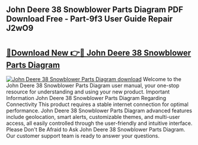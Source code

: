 ## John Deere 38 Snowblower Parts Diagram PDF Download Free - Part-9f3 User Guide Repair J2wO9

# <h2><a href="http://dfn1y7r.blite.top/?on=John+Deere+38+Snowblower+Parts+Diagram">🔗Download New 👉🔴 John Deere 38 Snowblower Parts Diagram</a></h2>

[![John Deere 38 Snowblower Parts Diagram download](https://i.imgur.com/lujVjoI.png)](http://dfn1y7r.blite.top/?on=John+Deere+38+Snowblower+Parts+Diagram)
Welcome to the John Deere 38 Snowblower Parts Diagram user manual, your one-stop resource for understanding and using your new product. Important Information John Deere 38 Snowblower Parts Diagram Regarding Connectivity This product requires a stable internet connection for optimal performance. John Deere 38 Snowblower Parts Diagram advanced features include geolocation, smart alerts, customizable themes, and multi-user access, all easily controlled through the user-friendly and intuitive interface. Please Don't Be Afraid to Ask John Deere 38 Snowblower Parts Diagram. Our customer support team is ready to answer your questions.
